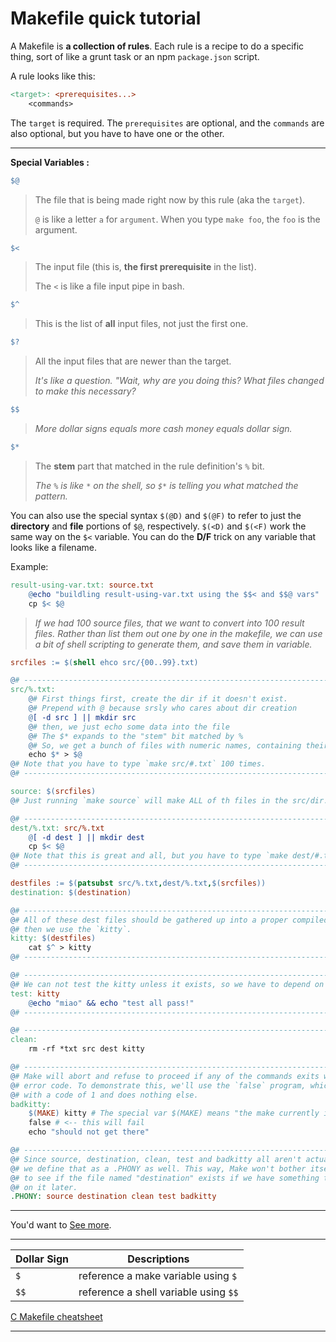 

# Makefile quick tutorial

A Makefile is __a collection of rules__. Each rule is a recipe to do a specific thing, sort of like a grunt task or an npm ``package.json`` script.

A rule looks like this:

```makefile
<target>: <prerequisites...>
	<commands>
```

The ``target`` is required. The ``prerequisites`` are optional, and the ``commands`` are also optional, but you have to have one or the other.

---

__Special Variables :__

```makefile
$@
```

>The file that is being made right now by this rule (aka the ``target``).
>
>``@`` is like a letter ``a`` for ``argument``. When you type ``make foo``, the ``foo`` is the argument.

```makefile
$<
```

> The input file (this is, __the first prerequisite__ in the list).
>
> The ``<`` is like a file input pipe in bash.

```makefile
$^
```

> This is the list of __all__ input files, not just the first one.

```makefile
$?
```

> All the input files that are newer than the target.
>
> _It's like a question. "Wait, why are you doing this? What files changed to make this necessary?_

```makefile
$$
```

> _More dollar signs equals more cash money equals dollar sign._

```makefile
$*
```

> The __stem__ part that matched in the rule definition's ``%`` bit.
>
> _The `%` is like ``*`` on the shell, so ``$*`` is telling you what matched the pattern._

You can also use the special syntax ``$(@D)`` and ``$(@F)`` to refer to just the __directory__ and __file__ portions of ``$@``, respectively.  ``$(<D)`` and ``$(<F)`` work the same way on the ``$<`` variable.  You can do the __D/F__ trick on any variable that looks like a filename.

Example:

```makefile
result-using-var.txt: source.txt
	@echo "buildling result-using-var.txt using the $$< and $$@ vars"
	cp $< $@
```

>  _If we had 100 source files, that we want to convert into 100 result files. Rather than list them out one by one in the makefile, we can use a bit of shell scripting to generate them, and save them in variable._

```makefile
srcfiles := $(shell ehco src/{00..99}.txt)

@# ------------------------------------------------------------------------------------
src/%.txt:
	@# First things first, create the dir if it doesn't exist.
	@# Prepend with @ because srsly who cares about dir creation
	@[ -d src ] || mkdir src
	@# then, we just echo some data into the file
	@# The $* expands to the "stem" bit matched by %
	@# So, we get a bunch of files with numeric names, containing their number
	echo $* > $@
@# Note that you have to type `make src/#.txt` 100 times.
@# ------------------------------------------------------------------------------------

source: $(srcfiles)
@# Just running `make source` will make ALL of th files in the src/dir.

@# ------------------------------------------------------------------------------------
dest/%.txt: src/%.txt
	@[ -d dest ] || mkdir dest
	cp $< $@
@# Note that this is great and all, but you have to type `make dest/#.txt` 100 times.
@# ------------------------------------------------------------------------------------

destfiles := $(patsubst src/%.txt,dest/%.txt,$(srcfiles))
destination: $(destination)

@# ------------------------------------------------------------------------------------
@# All of these dest files should be gathered up into a proper compiled program, 
@# then we use the `kitty`.
kitty: $(destfiles)
	cat $^ > kitty
@# ------------------------------------------------------------------------------------

@# ------------------------------------------------------------------------------------
@# We can not test the kitty unless it exists, so we have to depend on that.
test: kitty
	@echo "miao" && echo "test all pass!"
@# ------------------------------------------------------------------------------------

@# ------------------------------------------------------------------------------------
clean:
	rm -rf *txt src dest kitty

@# ------------------------------------------------------------------------------------
@# Make will abort and refuse to proceed if any of the commands exits with a non-zero 
@# error code. To demonstrate this, we'll use the `false` program, which just exits 
@# with a code of 1 and does nothing else.
badkitty:
	$(MAKE) kitty # The special var $(MAKE) means "the make currently in use".
	false # <-- this will fail
	echo "should not get there"

@# ------------------------------------------------------------------------------------
@# Since source, destination, clean, test and badkitty all aren't actual filename, 
@# we define that as a .PHONY as well. This way, Make won't bother itself checking 
@# to see if the file named "destination" exists if we have something that depends 
@# on it later.
.PHONY: source destination clean test badkitty
```

***

You'd want to [See more](https://gist.github.com/isaacs/62a2d1825d04437c6f08).

***

| Dollar Sign | Descriptions                            |
| ----------- | --------------------------------------- |
| ``$``       | reference a make variable using ``$``   |
| ``$$``      | reference a shell variable using ``$$`` |

[C Makefile cheatsheet](www.csheeet.com/en/latest/notes/c_make.html)

---

